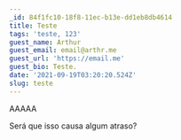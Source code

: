 ```yaml
---
_id: 84f1fc10-18f8-11ec-b13e-dd1eb8db4614
title: Teste
tags: 'teste, 123'
guest_name: Arthur
guest_email: email@arthr.me
guest_url: 'https://email.me'
guest_bio: Teste.
date: '2021-09-19T03:20:20.524Z'
slug: teste
---
```

AAAAA

Será que isso causa algum atraso?
